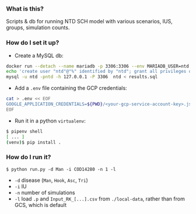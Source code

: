 ### What is this?

Scripts & db for running NTD SCH model with various scenarios, IUS, groups, simulation counts.

### How do I set it up?

- Create a MySQL db:

```bash
docker run --detach --name mariadb -p 3306:3306 --env MARIADB_USER=ntd --env MARIADB_PASSWORD=ntd --env MARIADB_ROOT_PASSWORD=ntd  mariadb:latest
echo 'create user "ntd"@"%" identified by "ntd"; grant all privileges on ntd.* to "ntd"@"%"; flush privileges;' | mysql -u root -pntd -h 127.0.0.1 -P 3306
mysql -u ntd -pntd -h 127.0.0.1 -P 3306  ntd < results.sql
```

- Add a `.env` file containing the GCP credentials:

```bash
cat > .env << EOF
GOOGLE_APPLICATION_CREDENTIALS=${PWD}/<your-gcp-service-account-key>.json
EOF
```

- Run it in a python `virtualenv`:

```bash
$ pipenv shell
[ ... ]
(venv)$ pip install .
```

### How do I run it?

```
$ python run.py -d Man -i COD14280 -n 1 -l
```

- `-d` disease (`Man`, `Hook`, `Asc`, `Tri`)
- `-i` IU
- `-n` number of simulations
- `-l` load `.p` and `Input_RK_[...].csv` from `./local-data`, rather than from GCS, which is default
